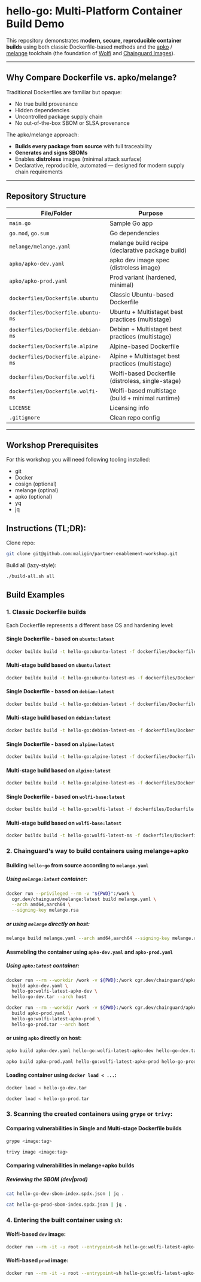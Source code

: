 # hello-go: Multi-Platform Container Build Demo

This repository demonstrates **modern, secure, reproducible container builds** using both classic Dockerfile-based methods and the [apko](https://github.com/chainguard-dev/apko) / [melange](https://github.com/chainguard-dev/melange) toolchain (the foundation of [Wolfi](https://wolfi.dev/) and [Chainguard Images](https://images.chainguard.dev/)).

---

## Why Compare Dockerfile vs. apko/melange?

Traditional Dockerfiles are familiar but opaque:  
- No true build provenance  
- Hidden dependencies  
- Uncontrolled package supply chain  
- No out-of-the-box SBOM or SLSA provenance

The apko/melange approach:
- **Builds every package from source** with full traceability
- **Generates and signs SBOMs**
- Enables **distroless** images (minimal attack surface)
- Declarative, reproducible, automated — designed for modern supply chain requirements

---

## Repository Structure

| File/Folder              | Purpose                                            |
|--------------------------|----------------------------------------------------|
| `main.go`                | Sample Go app                                      |
| `go.mod`, `go.sum`       | Go dependencies                                    |
| `melange/melange.yaml`           | melange build recipe (declarative package build)   |
| `apko/apko-dev.yaml`          | apko dev image spec (distroless image)             |
| `apko/apko-prod.yaml`         | Prod variant (hardened, minimal)                   |
| `dockerfiles/Dockerfile.ubuntu`      | Classic Ubuntu-based Dockerfile                    |
| `dockerfiles/Dockerfile.ubuntu-ms`   | Ubuntu + Multistaget best practices (multistage)   |
| `dockerfiles/Dockerfile.debian-ms`   | Debian + Multistaget best practices (multistage)   |
| `dockerfiles/Dockerfile.alpine`      | Alpine-based Dockerfile                            |
| `dockerfiles/Dockerfile.alpine-ms`   | Alpine + Multistaget best practices (multistage)   |
| `dockerfiles/Dockerfile.wolfi`       | Wolfi-based Dockerfile (distroless, single-stage)  |
| `dockerfiles/Dockerfile.wolfi-ms`    | Wolfi-based multistage (build + minimal runtime)   |
| `LICENSE`                | Licensing info                                     |
| `.gitignore`             | Clean repo config                                  |

---

## Workshop Prerequisites
For this workshop you will need following tooling installed:
- git
- Docker
- cosign (optional)
- melange (optinal)
- apko (optional)
- yq
- jq

## Instructions (TL;DR):
Clone repo:
```sh
git clone git@github.com:maligin/partner-enablement-workshop.git
```

Build all (lazy-style):
```sh
./build-all.sh all
```

## Build Examples

### **1. Classic Dockerfile builds**

Each Dockerfile represents a different base OS and hardening level:

#### Single Dockerfile - based on ```ubuntu:latest```
```sh
docker buildx build -t hello-go:ubuntu-latest -f dockerfiles/Dockerfile.ubuntu .
```

#### Multi-stage build based on ```ubuntu:latest```
```sh
docker buildx build -t hello-go:ubuntu-latest-ms -f dockerfiles/Dockerfile.ubuntu-ms .
```

#### Single Dockerfile - based on ```debian:latest```
```sh
docker buildx build -t hello-go:debian-latest -f dockerfiles/Dockerfile.debian .
```

#### Multi-stage build based on ```debian:latest```
```sh
docker buildx build -t hello-go:debian-latest-ms -f dockerfiles/Dockerfile.debian-ms .
```

#### Single Dockerfile - based on ```alpine:latest```
```sh
docker buildx build -t hello-go:alpine-latest -f dockerfiles/Dockerfile.alpine .
```

#### Multi-stage build based on ```alpine:latest```
```sh
docker buildx build -t hello-go:alpine-latest-ms -f dockerfiles/Dockerfile.alpine-ms .
```

#### Single Dockerfile - based on ```wolfi-base:latest```
```sh
docker buildx build -t hello-go:wolfi-latest -f dockerfiles/Dockerfile.wolfi .
```

#### Multi-stage build based on ```wolfi-base:latest```
```sh
docker buildx build -t hello-go:wolfi-latest-ms -f dockerfiles/Dockerfile.wolfi-ms .
```

### **2. Chainguard's way to build containers using melange+apko**
#### Building ```hello-go``` from source according to ```melange.yaml```
##### Using ```melange:latest``` container:
```sh
docker run --privileged --rm -v "${PWD}":/work \
  cgr.dev/chainguard/melange:latest build melange.yaml \
  --arch amd64,aarch64 \
  --signing-key melange.rsa
```
##### or using ```melange``` directly on host:
```sh
melange build melange.yaml --arch amd64,aarch64 --signing-key melange.rsa
```

#### Assmebling the container using ```apko-dev.yaml``` and ```apko-prod.yaml```
##### Using ```apko:latest``` container:
```sh
docker run --rm --workdir /work -v ${PWD}:/work cgr.dev/chainguard/apko:latest \
  build apko-dev.yaml \
  hello-go:wolfi-latest-apko-dev \ 
  hello-go-dev.tar --arch host
```
```sh
docker run --rm --workdir /work -v ${PWD}:/work cgr.dev/chainguard/apko:latest \   
  build apko-prod.yaml \
  hello-go:wolfi-latest-apko-prod \ 
  hello-go-prod.tar --arch host
```
#### or using ```apko``` directly on host:
```sh
apko build apko-dev.yaml hello-go:wolfi-latest-apko-dev hello-go-dev.tar --arch host
```
```sh
apko build apko-prod.yaml hello-go:wolfi-latest-apko-prod hello-go-prod.tar --arch host
```

#### Loading container using ```docker load < ...```:
```sh
docker load < hello-go-dev.tar
```

```sh
docker load < hello-go-prod.tar
```

### **3. Scanning the created containers using ```grype``` or ```trivy```:**
#### Comparing vulnerabilities in Single and Multi-stage Dockerfile builds
```sh
grype <image:tag>
```
```sh
trivy image <image:tag>
```

#### Comparing vulnerabilities in melange+apko builds
##### Reviewing the SBOM (dev|prod)
```sh
cat hello-go-dev-sbom-index.spdx.json | jq .
```
```sh
cat hello-go-prod-sbom-index.spdx.json | jq .
```

### **4. Entering the built container using  ```sh```:**
#### Wolfi-based ```dev``` image:
```sh
docker run --rm -it -u root --entrypoint=sh hello-go:wolfi-latest-apko-dev-amd64 
```
#### Wolfi-based ```prod``` image:
```sh
docker run --rm -it -u root --entrypoint=sh hello-go:wolfi-latest-apko-prod-amd64
```

